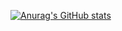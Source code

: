 [![Anurag's GitHub stats](https://github-readme-stats.vercel.app/api?username=TomaSajt)](https://github.com/anuraghazra/github-readme-stats)
